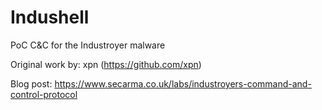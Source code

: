 # Indushell
PoC C&amp;C for the Industroyer malware

Original work by: xpn (https://github.com/xpn)

Blog post: https://www.secarma.co.uk/labs/industroyers-command-and-control-protocol
